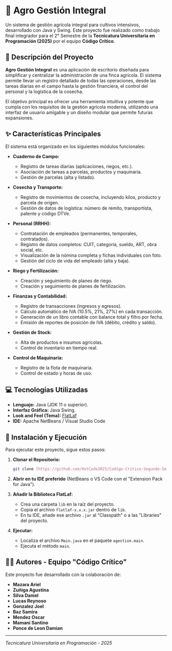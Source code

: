 # 🌱 Agro Gestión Integral

Un sistema de gestión agrícola integral para cultivos intensivos, desarrollado con Java y Swing. Este proyecto fue realizado como trabajo final integrador para el 2° Semestre de la **Tecnicatura Universitaria en Programación (2025)** por el equipo **Código Crítico**.

## 📖 Descripción del Proyecto

**Agro Gestión Integral** es una aplicación de escritorio diseñada para simplificar y centralizar la administración de una finca agrícola. El sistema permite llevar un registro detallado de todas las operaciones, desde las tareas diarias en el campo hasta la gestión financiera, el control del personal y la logística de la cosecha.

El objetivo principal es ofrecer una herramienta intuitiva y potente que cumpla con los requisitos de la gestión agrícola moderna, utilizando una interfaz de usuario amigable y un diseño modular que permite futuras expansiones.

## ✨ Características Principales

El sistema está organizado en los siguientes módulos funcionales:

* **Cuaderno de Campo:**
    * Registro de tareas diarias (aplicaciones, riegos, etc.).
    * Asociación de tareas a parcelas, productos y maquinaria.
    * Gestión de parcelas (alta y listado).

* **Cosecha y Transporte:**
    * Registro de movimientos de cosecha, incluyendo kilos, producto y parcela de origen.
    * Gestión de datos de logística: número de remito, transportista, patente y código DTVe.

* **Personal (RRHH):**
    * Contratación de empleados (permanentes, temporales, contratados).
    * Registro de datos completos: CUIT, categoría, sueldo, ART, obra social, etc.
    * Visualización de la nómina completa y fichas individuales con foto.
    * Gestión del ciclo de vida del empleado (alta y baja).

* **Riego y Fertilización:**
    * Creación y seguimiento de planes de riego.
    * Creación y seguimiento de planes de fertilización.

* **Finanzas y Contabilidad:**
    * Registro de transacciones (ingresos y egresos).
    * Cálculo automático de IVA (10.5%, 21%, 27%) en cada transacción.
    * Generación de un libro contable con balance total y filtro por fecha.
    * Emisión de reportes de posición de IVA (débito, crédito y saldo).

* **Gestión de Stock:**
    * Alta de productos e insumos agrícolas.
    * Control de inventario en tiempo real.

* **Control de Maquinaria:**
    * Registro de la flota de maquinaria.
    * Control de estado y horas de uso.

## 💻 Tecnologías Utilizadas

-   **Lenguaje:** Java (JDK 11 o superior).
-   **Interfaz Gráfica:** Java Swing.
-   **Look and Feel (Tema):** [FlatLaf](https://www.formdev.com/flatlaf/)
-   **IDE:** Apache NetBeans / Visual Studio Code

## 🚀 Instalación y Ejecución

Para ejecutar este proyecto, sigue estos pasos:

1.  **Clonar el Repositorio:**
    ```bash
    git clone [https://github.com/HotCode2025/Codigo-Critico-Segundo-Semestre/tree/main/Proyecto%20Final/AgroGestionIntegral]

2.  **Abrir en tu IDE preferido** (NetBeans o VS Code con el "Extension Pack for Java").

3.  **Añadir la Biblioteca FlatLaf:**
    * Crea una carpeta `lib` en la raíz del proyecto.
    * Copia el archivo `flatlaf-x.x.x.jar` dentro de `lib`.
    * En tu IDE, añade ese archivo `.jar` al "Classpath" o a las "Libraries" del proyecto.

4.  **Ejecutar:**
    * Localiza el archivo `Main.java` en el paquete `agestion.main`.
    * Ejecuta el método `main`.

## 👨‍💻 Autores - Equipo "Código Crítico"

Este proyecto fue desarrollado con la colaboración de:

-   **Mazara Ariel**
-   **Zuñiga Agustina**
-   **Silva Daniel**
-   **Lucas Reynoso**
-   **Gonzalez Joel**
-   **Baz Samira**
-   **Mendez Oscar**
-   **Mamani Santino**
-   **Ponce de Leon Damian**

---
*Tecnicatura Universitaria en Programación - 2025*